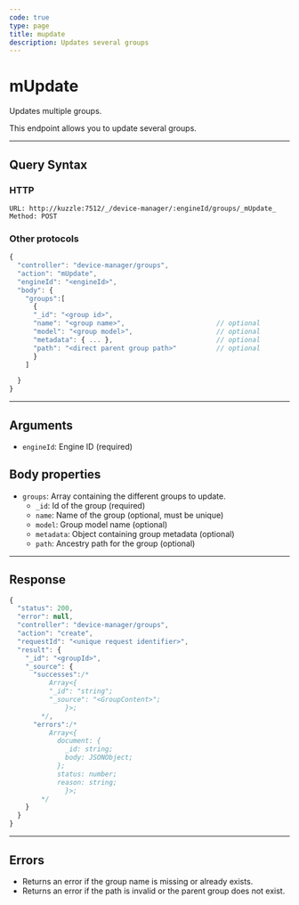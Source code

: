 ```yaml
---
code: true
type: page
title: mupdate
description: Updates several groups
---
```


# mUpdate

Updates multiple groups.

This endpoint allows you to update several groups.  

---

## Query Syntax

### HTTP

```http
URL: http://kuzzle:7512/_/device-manager/:engineId/groups/_mUpdate_
Method: POST
```

### Other protocols

```js
{
  "controller": "device-manager/groups",
  "action": "mUpdate",
  "engineId": "<engineId>",
  "body": {
    "groups":[
      {
      "_id": "<group id>",                          
      "name": "<group name>",                       // optional
      "model": "<group model>",                     // optional
      "metadata": { ... },                          // optional
      "path": "<direct parent group path>"          // optional
      }
    ]

  }
}
```

---

## Arguments

- `engineId`: Engine ID (required)

## Body properties
- `groups`: Array containing the different groups to update.
    - `_id`: Id of the group (required)
    - `name`: Name of the group (optional, must be unique)
    - `model`: Group model name (optional)
    - `metadata`: Object containing group metadata (optional)
    - `path`: Ancestry path for the group (optional)

---

## Response

```js
{
  "status": 200,
  "error": null,
  "controller": "device-manager/groups",
  "action": "create",
  "requestId": "<unique request identifier>",
  "result": {
    "_id": "<groupId>",
    "_source": {
      "successes":/*  
          Array<{
          "_id": "string";
          "_source": "<GroupContent>";
              }>; 
        */,
      "errors":/*  
          Array<{
            document: {
              _id: string;
              body: JSONObject;
            };
            status: number;
            reason: string;
              }>;
        */
    }
  }
}
```

---

## Errors

- Returns an error if the group name is missing or already exists.
- Returns an error if the path is invalid or the parent group does not exist.
